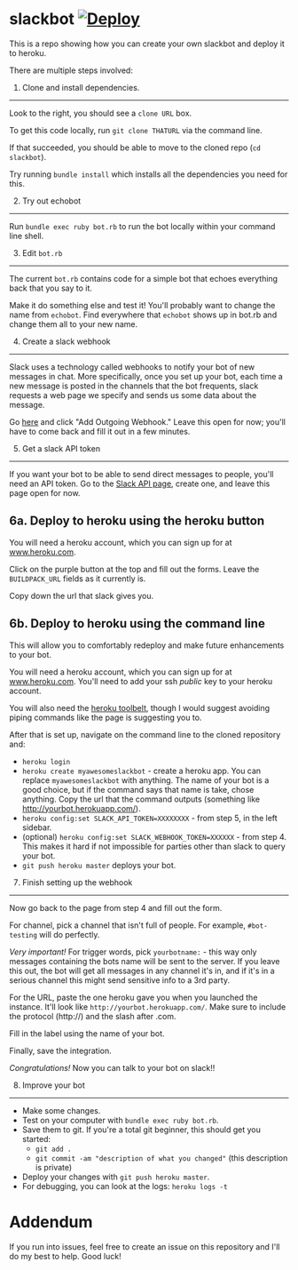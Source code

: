 slackbot [![Deploy](https://www.herokucdn.com/deploy/button.png)](https://heroku.com/deploy)
========

This is a repo showing how you can create your own slackbot and deploy it to heroku.

There are multiple steps involved:


1. Clone and install dependencies.
---

Look to the right, you should see a `clone URL` box.

To get this code locally, run `git clone THATURL` via the command line.

If that succeeded, you should be able to move to the cloned repo (`cd slackbot`).

Try running `bundle install` which installs all the dependencies you need for this.


2. Try out echobot
---

Run `bundle exec ruby bot.rb` to run the bot locally within your command line shell.


3. Edit `bot.rb`
---

The current `bot.rb` contains code for a simple bot that echoes everything back that you say to it.

Make it do something else and test it! You'll probably want to change the name from `echobot`. Find everywhere that `echobot` shows up in bot.rb and change them all to your new name.


4. Create a slack webhook
----

Slack uses a technology called webhooks to notify your bot of new messages in chat. More specifically, once you set up your bot, each time a new message is posted in the channels that the bot frequents, slack requests a web page we specify and sends us some data about the message.

Go [here](https://slack.com/services/new/outgoing-webhook) and click "Add Outgoing Webhook." Leave this open for now; you'll have to come back and fill it out in a few minutes.


5. Get a slack API token
----

If you want your bot to be able to send direct messages to people, you'll need an API token. Go to the [Slack API page](https://api.slack.com/#auth), create one, and leave this page open for now.


6a. Deploy to heroku using the heroku button
---

You will need a heroku account, which you can sign up for at www.heroku.com.

Click on the purple button at the top and fill out the forms. Leave the `BUILDPACK_URL` fields as it currently is.

Copy down the url that slack gives you.


6b. Deploy to heroku using the command line
---

This will allow you to comfortably redeploy and make future enhancements to your bot.

You will need a heroku account, which you can sign up for at www.heroku.com. You'll need to add your ssh *public* key to your heroku account.

You will also need the [heroku toolbelt](https://toolbelt.heroku.com), though I would suggest avoiding piping commands like the page is suggesting you to.

After that is set up, navigate on the command line to the cloned repository and:
* `heroku login`
* `heroku create myawesomeslackbot` - create a heroku app. You can replace `myawesomeslackbot` with anything. The name of your bot is a good choice, but if the command says that name is take, chose anything. Copy the url that the command outputs (something like http://yourbot.herokuapp.com/).
* `heroku config:set SLACK_API_TOKEN=XXXXXXXX` - from step 5, in the left sidebar.
* (optional) `heroku config:set SLACK_WEBHOOK_TOKEN=XXXXXX` - from step 4. This makes it hard if not impossible for parties other than slack to query your bot.
* `git push heroku master` deploys your bot.


7. Finish setting up the webhook
----

Now go back to the page from step 4 and fill out the form.

For channel, pick a channel that isn't full of people. For example, `#bot-testing` will do perfectly.

*Very important!* For trigger words, pick `yourbotname:` - this way only messages containing the bots name will be sent to the server. If you leave this out, the bot will get all messages in any channel it's in, and if it's in a serious channel this might send sensitive info to a 3rd party.

For the URL, paste the one heroku gave you when you launched the instance. It'll look like `http://yourbot.herokuapp.com/`. Make sure to include the protocol (http://) and the slash after .com.

Fill in the label using the name of your bot.

Finally, save the integration.

*Congratulations!* Now you can talk to your bot on slack!!


8. Improve your bot
----

* Make some changes.
* Test on your computer with `bundle exec ruby bot.rb`.
* Save them to git. If you're a total git beginner, this should get you started:
  * `git add .`
  * `git commit -am "description of what you changed"` (this description is private)
* Deploy your changes with `git push heroku master`.
* For debugging, you can look at the logs: `heroku logs -t`


# Addendum

If you run into issues, feel free to create an issue on this repository and I'll do my best to help. Good luck!
